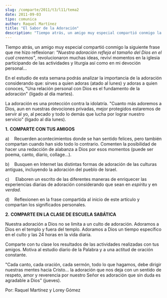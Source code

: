 ```yaml
---
slug: /comparte/2011/t3/l11/tema2
date: 2011-09-03
tipo: comunica
author: Raquel Martínez
title: "El Sabor de la Adoración"
description: "Tiempo atrás, un amigo muy especial compartió conmigo la siguiente frase que me  hizo reflexionar: “Nuestra adoración refleja el tamaño del Dios en el cual  creemos”, revolucionaron muchas ideas, reviví momentos en la iglesia  participando de las actividades y liturgia así com..."
---
```


Tiempo atrás, un amigo muy especial compartió conmigo la siguiente frase que me hizo reflexionar: _"Nuestra adoración refleja el tamaño del Dios en el cual creemos"_, revolucionaron muchas ideas, reviví momentos en la iglesia participando de las actividades y liturgia así como en mi devoción personal…

En el estudio de esta semana podrás analizar la importancia de la adoración considerando que: sirves a quien adoras (atado al lunes) y adoras a quien conoces, "Una relación personal con Dios es el fundamento de la adoración" (ligado al día martes).

La adoración es una protección contra la idolatría. "Cuanto más adoremos a Dios, aun en nuestras devociones privadas, mejor protegidos estaremos de servir al yo, al pecado y todo lo demás que lucha por lograr nuestro servicio" (ligado al día lunes).

**1.** **COMPARTE CON TUS AMIGOS**

a)    Recuerden acontecimientos donde se han sentido felices, pero también compartan cuando han sido todo lo contrario. Comenten la posibilidad de hacer una redacción de alabanza a Dios por esos momentos (puede ser poema, canto, diario, collage…).

b)    Busquen en Internet las distintas formas de adoración de las culturas antiguas, incluyendo la adoración del pueblo de Israel.

c)     Elaboren un escrito de las diferentes maneras de enriquecer las experiencias diarias de adoración considerando que sean en _espíritu_ y en _verdad._

d)    Reflexionen en la frase compartida al inicio de este artículo y compartan los significados personales.

**2.** **COMPARTE EN LA CLASE DE ESCUELA SABÁTICA**

Nuestra adoración a Dios no se limita a un culto de adoración. Adoramos a Dios en el templo y fuera del templo. Adoramos a Dios un tiempo específico en el culto y las 24 horas en la vida diaria.

Comparte con tu clase los resultados de las actividades realizadas con tus amigos. Motiva al estudio diario de la Palabra y a una actitud de oración constante.

"Cada canto, cada oración, cada sermón, todo lo que hagamos, debe dirigir nuestras mentes hacia Cristo… la adoración que nos deja con un sentido de respeto, amor y reverencia por nuestro Señor es adoración que sin duda es agradable a Dios" (jueves).

Por: Raquel Martínez y Lorey Gómez
